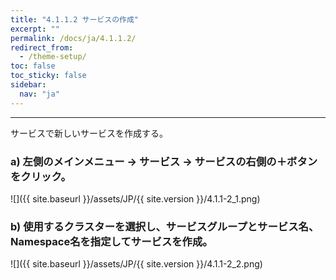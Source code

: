 ```yaml
---
title: "4.1.1.2 サービスの作成"
excerpt: ""
permalink: /docs/ja/4.1.1.2/
redirect_from:
  - /theme-setup/
toc: false
toc_sticky: false
sidebar:
  nav: "ja"
---
```



---

サービスで新しいサービスを作成する。

### a\) 左側のメインメニュー → サービス → サービスの右側の＋ボタンをクリック。
![]({{ site.baseurl }}/assets/JP/{{ site.version }}/4.1.1-2_1.png)

### b\) 使用するクラスターを選択し、サービスグループとサービス名、Namespace名を指定してサービスを作成。
![]({{ site.baseurl }}/assets/JP/{{ site.version }}/4.1.1-2_2.png)
